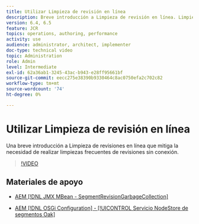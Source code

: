 ```yaml
---
title: Utilizar Limpieza de revisión en línea
description: Breve introducción a Limpieza de revisión en línea. Limpieza de revisión en línea mitiga la necesidad de realizar una limpieza de revisión sin conexión frecuente.
version: 6.4, 6.5
feature: JCR
topics: operations, authoring, performance
activity: use
audience: administrator, architect, implementer
doc-type: technical video
topic: Administration
role: Admin
level: Intermediate
exl-id: 62a36ab1-3245-43ac-b943-e28ff95661bf
source-git-commit: eecc275e38390b9330464c8ac0750efa2c702c82
workflow-type: tm+mt
source-wordcount: '74'
ht-degree: 0%

---
```


# Utilizar Limpieza de revisión en línea

Una breve introducción a Limpieza de revisiones en línea que mitiga la necesidad de realizar limpiezas frecuentes de revisiones sin conexión.

>[!VIDEO](https://video.tv.adobe.com/v/17004?quality=12&learn=on)

## Materiales de apoyo

* [AEM [!DNL JMX MBean - SegmentRevisionGarbageCollection]](http://localhost:4502/system/console/jmx/org.apache.jackrabbit.oak%3Aname%3DSegment+node+store+revision+garbage+collection%2Ctype%3DSegmentRevisionGarbageCollection)

* [AEM [!DNL OSGi Configuration] - [!UICONTROL Servicio NodeStore de segmentos Oak]](http://localhost:4502/system/console/configMgr/org.apache.jackrabbit.oak.segment.SegmentNodeStoreService)
